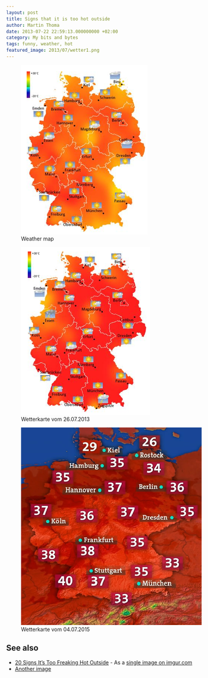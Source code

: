 ```yaml
---
layout: post
title: Signs that it is too hot outside
author: Martin Thoma
date: 2013-07-22 22:59:13.000000000 +02:00
category: My bits and bytes
tags: funny, weather, hot
featured_image: 2013/07/wetter1.png
---
```


<figure>
    <img src="../images/2013/07/wetter.png" style="max-width:500px;" alt="Weather ma"/>
    <figcaption>Weather map</figcaption>
</figure>

<figure>
    <img src="../images/2013/07/wetterkarte-2013-07-26.png" style="max-width:500px;" alt="Wetterkarte vom 26.07.2013"/>
    <figcaption>Wetterkarte vom 26.07.2013</figcaption>
</figure>

<figure>
    <img src="../images/2013/07/wetterkarte-2015-07-04.png" style="max-width:500px;" alt="Wetterkarte vom 04.07.2015"/>
    <figcaption>Wetterkarte vom 04.07.2015</figcaption>
</figure>


<h2>See also</h2>
<ul>
  <li><a href="http://www.pleated-jeans.com/2013/07/02/20-signs-its-too-freaking-hot-outside/">20 Signs It&rsquo;s Too Freaking Hot Outside</a> - As a <a href="http://imgur.com/2XQla6k">single image on imgur.com</a></li>
  <li><a href="http://imgur.com/gallery/bOIHj">Another image</a></li>
</ul>
